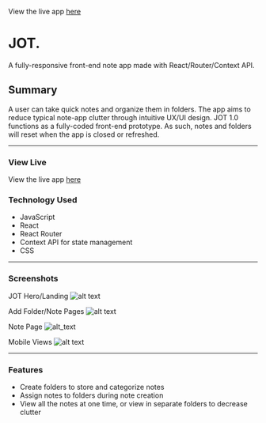 View the live app [here](https://wonderful-jepsen-6a6204.netlify.com/)

# JOT.

A fully-responsive front-end note app made with React/Router/Context API.

## Summary

A user can take quick notes and organize them in folders. The app aims to reduce typical note-app clutter through intuitive UX/UI design. JOT 1.0 functions as a fully-coded front-end prototype. As such, notes and folders will reset when the app is closed or refreshed.

---

### View Live

View the live app [here](https://wonderful-jepsen-6a6204.netlify.com/)

### Technology Used

* JavaScript
* React
* React Router
* Context API for state management
* CSS

---

### Screenshots

JOT Hero/Landing
![alt text](https://i.imgur.com/BktDShl.png "Jot Splash")


Add Folder/Note Pages
![alt text](https://i.imgur.com/desAymb.png "Add Folder/Note Page")


Note Page
![alt_text](https://i.imgur.com/nZfglGd.png "Note Page")


Mobile Views
![alt text](https://i.imgur.com/NGPTD1f.png "Mobile Views")

---

### Features

* Create folders to store and categorize notes
* Assign notes to folders during note creation
* View all the notes at one time, or view in separate folders to decrease clutter
